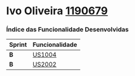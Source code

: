 **Ivo Oliveira [1190679](./)** 
===============================


### Índice das Funcionalidade Desenvolvidas ###


| Sprint | Funcionalidade     |
|--------|--------------------|
| **B**  | [US1004](/US1004/ProcessoEngenhariaFuncionalidade) |
| **B**  | [US2002](/US2002/ProcessoEngenhariaFuncionalidade) |
